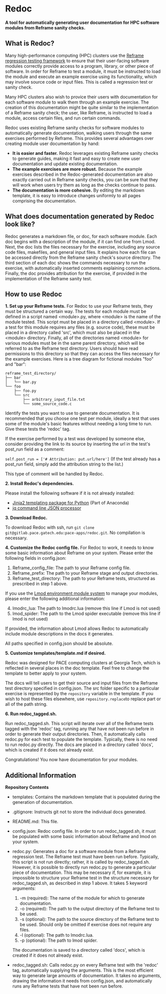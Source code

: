 # Redoc

**A tool for automatically generating user documentation for HPC software modules from Reframe sanity checks.**

## What is Redoc?

Many high-performance computing (HPC) clusters use the
[Reframe regression testing framework](https://reframe-hpc.readthedocs.io/en/stable/)
to ensure that their user-facing software modules correctly provide access to
a program, library, or other piece of software. In order for Reframe to test a module,
it must be instructed to load the module and execute an example exercise using its functionality,
which may involve source code or input files.
This is called a regression test or sanity check.

Many HPC clusters also wish to provice their users with documentation for each software module to walk them through an example exercise.
The creation of this documentation might be quite similar to the implementation of a Reframe
sanity check; the user, like Reframe, is instructed to load a module, access certain files,
and run certain commands.

Redoc uses existing Reframe sanity checks for software modules to automatically generate documentation,
walking users through the same exercises performed by Reframe.
This provides several advantages over creating module user documentation by hand:

- **It is easier and faster.** Redoc leverages existing Reframe sanity checks to generate guides,
    making it fast and easy to create new user documentation and update existing documentation.
- **The example exercises are more robust.** Because the example exercises described in the
    Redoc-generated documentation are also
    exactly carried out in Reframe sanity checks, you can be sure that they will work when users try them
    as long as the checks continue to pass.
- **The documentation is more cohesive.** By editing the markdown template,
    it is easy to introduce changes uniformly to all pages comprising the documentation.

## What does documentation generated by Redoc look like?

Redoc generates a markdown file, or doc, for each software module.
Each doc begins with a description of the module, if it can find one from Lmod.
Next, the doc lists the files necessary for the exercise, including any
source code files, makefiles, and general input files.
It explains how each file can be accessed directly from the Reframe sanity check's source directory.
The third section of each doc shows the commands necessary to run the exercise,
with automatically inserted comments explaining common actions.
Finally, the doc provides attribution for the exercise, if provided in the implementation
of the Reframe sanity test.

## How to use Redoc

**1. Set up your Reframe tests.**
For Redoc to use your Reframe tests, they must be structured a certain way. The tests for each module must be defined in a script named \<module\>.py, where \<module\> is the name of the module tested. This script must be placed in a directory called \<module\>. If a test for this module requires any files (e.g. source code), these must be placed in a directory called 'src', which must also be placed in the \<module\> directory. Finally, all of the directories named \<module\> for various modules must be in the same parent directory, which will be referred to as the Reframe test directory. Users should have read permissions to this directory so that they can access the files necessary for the example exercises. Here is a tree diagram for fictional modules "foo" and "bar":

	reframe_test_directory/
	├── bar
	│   └── bar.py
	└── foo
	    ├── foo.py
	    └── src
	        ├── arbitrary_input_file.txt
	        └── some_source_code.c

Identify the tests you want to use to generate documentation. It is recommended that you choose one test per module, ideally a test that uses some of the module's basic features without needing a long time to run. Give these tests the 'redoc' tag.

If the exercise performed by a test was developed by someone else, consider providing the link to its source by inserting the url in the test's post_run field as a comment: 

`self.post_run = ['# Attribution: put.url/here']` (If the test already has a post_run field, simply add the attribution string to the list.)

This type of comment will be handled by Redoc.

**2. Install Redoc's dependencies.**

Please install the following software if it is not already installed:

- [Jinja2 templating package for Python](https://jinja.palletsprojects.com/en/2.11.x/) (Part of Anaconda)
- [jq command line JSON processor](https://stedolan.github.io/jq/)

**3. Download Redoc.**

To download Redoc with ssh, run
`git clone git@gitlab.pace.gatech.edu:pace-apps/redoc.git`. 
No compilation is necessary.

**4. Customize the Redoc config file.**
For Redoc to work, it needs to know some basic information about Reframe on your system. Please enter the following fields in config.json:
1. Reframe_config_file: The path to your Reframe config file.
2. Reframe_prefix: The path to your Reframe stage and output directories.
3. Reframe_test_directory: The path to your Reframe tests, structured as prescribed in step 1 above.

If you use the [Lmod environment module system](https://lmod.readthedocs.io/en/latest/) to manage your modules, please enter the following additional information:

4. lmodrc_lua: The path to lmodrc.lua (remove this line if Lmod is not used)
5. lmod_spider: The path to the Lmod spider executable (remove this line if lmod is not used)

If provided, the information about Lmod allows Redoc to automatically include module descriptions in the docs it generates.

All paths specified in config.json should be absolute.

**5. Customize templates/template.md if desired.**

Redoc was designed for PACE computing clusters at Georgia Tech, which is reflected in several places in the doc template. Feel free to change the template to better apply to your system.

The docs will tell users to get their source and input files from the Reframe test directory specified in config.json. The src folder specific to a particular exercise is represented by the `repository` variable in the template. If you wish to host these files elsewhere, use `repository.replace`to replace part or all of the path string.

**6. Run redoc_tagged.sh.**

Run redoc_tagged.sh. This script will iterate over all of the Reframe tests tagged with the 'redoc' tag, running any that have not been run before in order to generate their output directories. Then, it automatically calls redoc.py for each test to populate the template. Typically, there is no need to run redoc.py directly. The docs are placed in a directory called 'docs', which is created if it does not already exist.

Congratulations! You now have documentation for your modules.

## Additional Information

**Repository Contents**
- templates: Contains the markdown template that is populated during the generation of documentation.
- .gitignore: Instructs git not to store the individual docs generated.
- README.md: This file.
- config.json: Redoc config file. In order to run redoc_tagged.sh, it must be populated with some basic information about Reframe and lmod on your system.
- redoc.py: Generates a doc for a software module from a Reframe regression test. The Reframe test must have been run before. Typically, this script is not run directly; rather, it is called by redoc_tagged.sh. However, it is possible to directly run redoc.py to generate a particular piece of documentation. This may be necessary if, for example, it is impossible to structure your Reframe test in the structure necessary for redoc_tagged.sh, as described in step 1 above. It takes 5 keyword arguments:
  1. -m (required): The name of the module for which to generate documentation.
  2. -o (required): The path to the output directory of the Reframe test to be used.
  3. -s (optional): The path to the source directory of the Reframe test to be used. Should only be omitted if exercise does not require any files.
  4. -l (optional): The path to lmodrc.lua.
  5. -p (optional): The path to lmod spider.
  
  The documentation is saved to a directory called 'docs', which is created if it does
  not already exist.
- redoc_tagged.sh: Calls redoc.py on every Reframe test with the 'redoc' tag, automatically
  supplying the arguments. This is the most efficient way to generate large amounts
  of documentation. It takes no arguments, drawing the information it needs from
  config.json, and automatically runs any Reframe tests that have not been run before.
